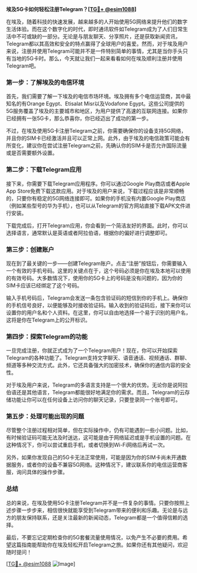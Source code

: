**埃及5G卡如何轻松注册Telegram？[[TG💪+ @esim1088](https://t.me/s/esim1088)]**

在埃及，随着科技的快速发展，越来越多的人开始使用5G网络来提升他们的数字生活体验。而在这个数字化的时代，即时通讯软件如Telegram成为了人们日常生活中不可或缺的一部分。无论是与朋友聊天、分享照片，还是获取新闻资讯，Telegram都以其高效和安全的特点赢得了全球用户的喜爱。然而，对于埃及用户来说，注册并使用Telegram可能并不是一件特别简单的事情，尤其是当你手头只有当地的5G卡时。那么，今天就让我们一起来看看如何在埃及顺利注册并使用Telegram吧。

### **第一步：了解埃及的电信环境**

首先，我们需要了解一下埃及的电信市场环境。埃及拥有多个电信运营商，其中最知名的有Orange Egypt、Etisalat Misr以及Vodafone Egypt。这些公司提供的5G服务覆盖了埃及的主要城市和地区，为用户提供了高速的互联网连接。如果你已经拥有一张5G卡，那么恭喜你，你已经迈出了成功的第一步。

不过，在埃及使用5G卡注册Telegram之前，你需要确保你的设备支持5G网络，并且你的SIM卡已经激活并且可以正常上网。此外，由于埃及的电信政策可能会有所变化，建议你在尝试注册Telegram之前，先确认你的SIM卡是否允许国际流量或是否需要额外设置。

### **第二步：下载Telegram应用**

接下来，你需要下载Telegram应用程序。你可以通过Google Play商店或者Apple App Store免费下载这款应用。对于埃及的用户来说，下载过程应该是非常顺畅的，只要你有稳定的5G网络连接即可。如果你的手机没有内置Google Play商店（例如某些型号的华为手机），也可以从Telegram的官方网站直接下载APK文件进行安装。

下载完成后，打开Telegram应用，你会看到一个简洁友好的界面。此时，你可以选择语言，通常默认是英语或者阿拉伯语，根据你的偏好进行调整即可。

### **第三步：创建账户**

现在到了最关键的一步——创建Telegram账户。点击“注册”按钮后，你需要输入一个有效的手机号码。这里的关键点在于，这个号码必须是你在埃及本地可以使用的有效号码。大多数情况下，使用你的5G卡上的号码是没有问题的，因为你的SIM卡应该已经绑定了这个号码。

输入手机号码后，Telegram会发送一条包含验证码的短信到你的手机上。确保你的手机信号良好，以便能够及时接收验证码。输入收到的验证码后，接下来你可以设置你的用户名和个人资料。在这里，你可以自由地选择一个易于识别的用户名，这将是你在Telegram上的公开标识。

### **第四步：探索Telegram的功能**

一旦完成注册，你就正式成为了一个Telegram用户！现在，你可以开始探索Telegram的各种功能了。Telegram支持文字聊天、语音通话、视频通话、群聊、频道等多种交流方式。此外，它还具备强大的加密技术，确保你的通信内容的安全性。

对于埃及用户来说，Telegram的多语言支持是一个很大的优势。无论你是说阿拉伯语还是其他语言，Telegram都能很好地满足你的需求。而且，Telegram的云存储功能让你可以在任何设备上访问你的聊天记录，只要登录同一个账号即可。

### **第五步：处理可能出现的问题**

尽管整个注册过程相对简单，但在实际操作中，仍有可能遇到一些小问题。比如，有时候验证码可能无法及时送达，这可能是由于网络延迟或是手机设置的问题。在这种情况下，你可以尝试重启手机，或者切换到Wi-Fi网络后再试一次。

另外，如果你发现自己的5G卡无法正常使用，可能是因为你的SIM卡尚未开通数据服务，或者你的设备不兼容5G网络。这种情况下，建议联系你的电信运营商客服，询问具体的操作步骤。

### **总结**

总的来说，在埃及使用5G卡注册Telegram并不是一件复杂的事情。只要你按照上述步骤一步步来，相信很快就能享受到Telegram带来的便利和乐趣。无论是与远方的朋友保持联系，还是关注最新的新闻动态，Telegram都是一个值得信赖的选择。

最后，不要忘记定期检查你的5G套餐流量使用情况，以免产生不必要的费用。希望这篇指南能帮助你在埃及轻松开启Telegram之旅。如果你还有其他疑问，欢迎随时提问！

[[TG💪+ @esim1088](https://t.me/s/esim1088) ![Image](https://i.postimg.cc/4NQfJmqS/Snipaste-2025-05-13-00-14-12.png)]